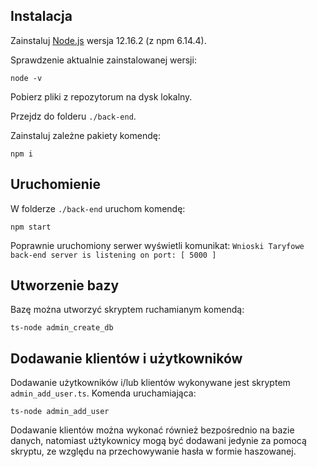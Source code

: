## Instalacja

Zainstaluj [Node.js](https://nodejs.org/en/download) wersja 12.16.2 (z npm 6.14.4).

Sprawdzenie aktualnie zainstalowanej wersji:

    node -v

Pobierz pliki z repozytorum na dysk lokalny.

Przejdz do folderu `./back-end`.

Zainstaluj zależne pakiety komendę:

    npm i

## Uruchomienie

W folderze `./back-end` uruchom komendę:

    npm start

Poprawnie uruchomiony serwer wyświetli komunikat:
`Wnioski Taryfowe back-end server is listening on port: [ 5000 ]`

## Utworzenie bazy

Bazę można utworzyć skryptem ruchamianym komendą:

    ts-node admin_create_db

## Dodawanie klientów i użytkowników

Dodawanie użytkowników i/lub klientów wykonywane jest skryptem `admin_add_user.ts`. Komenda uruchamiająca:

    ts-node admin_add_user

Dodawanie klientów można wykonać również bezpośrednio na bazie danych, natomiast użtykownicy mogą być dodawani jedynie za pomocą skryptu, ze względu na przechowywanie hasła w formie haszowanej.
